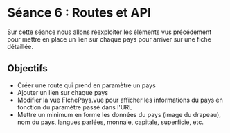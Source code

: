 # Séance 6 : Routes et API

Sur cette séance nous allons réexploiter les éléments vus précédement pour mettre en place un lien sur chaque pays pour arriver sur une fiche détaillée.

## Objectifs

- Créer une route qui prend en paramètre un pays
- Ajouter un lien sur chaque pays
- Modifier la vue FIchePays.vue pour afficher les informations du pays en fonction du paramètre passé dans l'URL
- Mettre un minimum en forme les données du pays (image du drapeau), nom du pays, langues parlées, monnaie, capitale, superficie, etc.